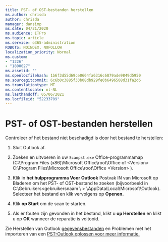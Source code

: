 ```yaml
---
title: PST- of OST-bestanden herstellen
ms.author: chrisda
author: chrisda
manager: dansimp
ms.date: 04/21/2020
ms.audience: ITPro
ms.topic: article
ms.service: o365-administration
ROBOTS: NOINDEX, NOFOLLOW
localization_priority: Normal
ms.custom:
- "1226"
- "1800027"
ms.assetid: ''
ms.openlocfilehash: 1b6f3d55d69ce0664fa6316c6879ade9849d5950
ms.sourcegitcommit: 6c6b0c3885f33b08db929fe0b6496508d31fa2d6
ms.translationtype: MT
ms.contentlocale: nl-NL
ms.lasthandoff: 05/06/2021
ms.locfileid: "52233709"
---
```

# <a name="repair-pst-or-ost-files"></a>PST- of OST-bestanden herstellen

Controleer of het bestand niet beschadigd is door het bestand te herstellen:

1. Sluit Outlook af.

2. Zoeken en uitvoeren in uw `Scanpst.exe` Office-programmamap (C:\Program Files (x86)\Microsoft Office\root\Office of \<Version\> C:\Program Files\Microsoft Office\root\Office \<Version\> ).

3. Klik in **het hulpprogramma Voor Outlook** Postvak IN van Microsoft op Bladeren om het PST- of OST-bestand te zoeken (bijvoorbeeld in C:\Gebruikers<gebruikersnaam  \\ \> \AppData\Local\Microsoft\Outlook). Selecteer het bestand en klik vervolgens op **Openen.**

4. Klik **op Start** om de scan te starten.

5. Als er fouten zijn gevonden in het bestand, klikt u **op Herstellen** en klikt u op **OK** wanneer de reparatie is voltooid.

Zie Herstellen van Outlook [gegevensbestanden](https://support.office.com/article/25663bc3-11ec-4412-86c4-60458afc5253) en Problemen met het importeren van een [PST-Outlook oplossen voor meer informatie.](https://support.office.com/article/2d2e50dc-5c36-4ab2-ab50-f1be733b3d6e)
